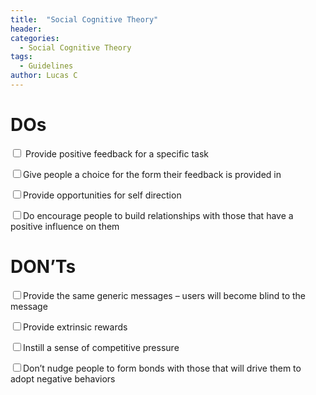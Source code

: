 ```yaml
---
title:  "Social Cognitive Theory"
header:
categories:
  - Social Cognitive Theory
tags:
  - Guidelines
author: Lucas C
---
```


# DOs
<input type="checkbox"> Provide positive feedback for a specific task

<input type="checkbox">Give people a choice for the form their feedback is provided in

<input type="checkbox">Provide opportunities for self direction

<input type="checkbox">Do encourage people to build relationships with those that have a positive influence on them


# DON’Ts
<input type="checkbox">Provide the same generic messages – users will become blind to the message

<input type="checkbox">Provide extrinsic rewards

<input type="checkbox">Instill a sense of competitive pressure

<input type="checkbox">Don’t nudge people to form bonds with those that will drive them to adopt negative behaviors

